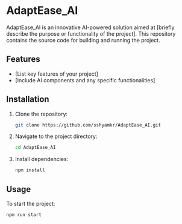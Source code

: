 

# AdaptEase_AI

AdaptEase_AI is an innovative AI-powered solution aimed at [briefly describe the purpose or functionality of the project]. This repository contains the source code for building and running the project.

## Features
- [List key features of your project]
- [Include AI components and any specific functionalities]

## Installation

1. Clone the repository:
    ```bash
    git clone https://github.com/sshyamkr/AdaptEase_AI.git
    ```
2. Navigate to the project directory:
    ```bash
    cd AdaptEase_AI
    ```
3. Install dependencies:
    ```bash
    npm install
    ```

## Usage

To start the project:
```bash
npm run start
